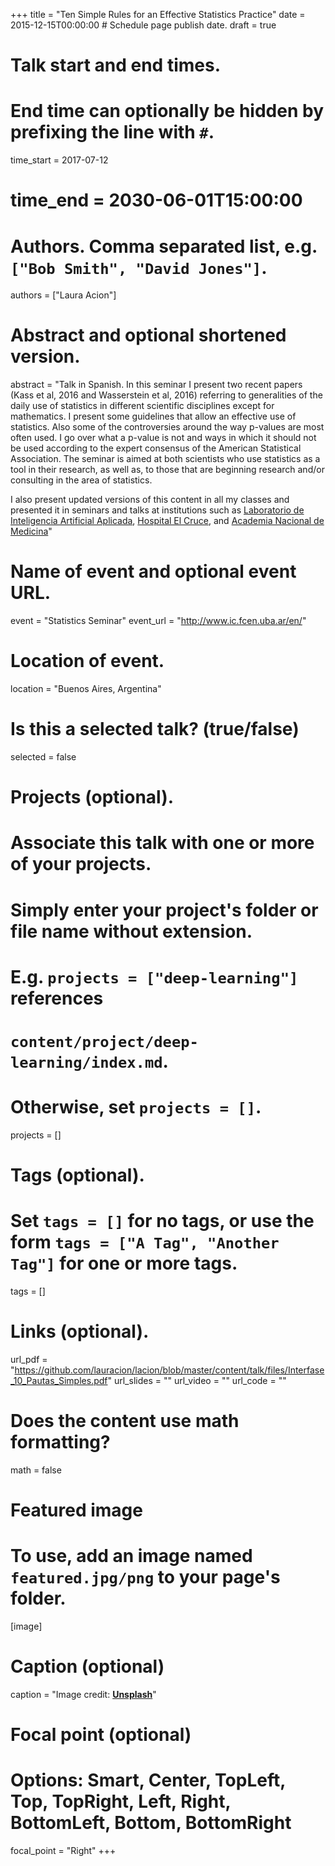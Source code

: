 +++
title = "Ten Simple Rules for an Effective Statistics Practice"
date = 2015-12-15T00:00:00  # Schedule page publish date.
draft = true

# Talk start and end times.
#   End time can optionally be hidden by prefixing the line with `#`.
time_start = 2017-07-12
# time_end = 2030-06-01T15:00:00

# Authors. Comma separated list, e.g. `["Bob Smith", "David Jones"]`.
authors = ["Laura Acion"]

# Abstract and optional shortened version.
abstract = "Talk in Spanish. In this seminar I present two recent papers (Kass et al, 2016 and Wasserstein et al, 2016) referring to generalities of the daily use of statistics in different scientific disciplines except for mathematics. I present some guidelines that allow an effective use of statistics. Also some of the controversies around the way p-values are most often used. I go over what a p-value is not and ways in which it should not be used according to the expert consensus of the American Statistical Association. The seminar is aimed at both scientists who use
statistics as a tool in their research, as well as, to those that are beginning research and/or consulting in the area of statistics.

I also present updated versions of this content in all my classes and presented it in seminars and talks at institutions such as [Laboratorio de Inteligencia Artificial Aplicada](https://icc.fcen.uba.ar/inteligencia-artificial/), [Hospital El Cruce](http://www.hospitalelcruce.org/), and [Academia Nacional de Medicina](https://anm.edu.ar/)"

# Name of event and optional event URL.
event = "Statistics Seminar"
event_url = "http://www.ic.fcen.uba.ar/en/"

# Location of event.
location = "Buenos Aires, Argentina"

# Is this a selected talk? (true/false)
selected = false

# Projects (optional).
#   Associate this talk with one or more of your projects.
#   Simply enter your project's folder or file name without extension.
#   E.g. `projects = ["deep-learning"]` references 
#   `content/project/deep-learning/index.md`.
#   Otherwise, set `projects = []`.
projects = []

# Tags (optional).
#   Set `tags = []` for no tags, or use the form `tags = ["A Tag", "Another Tag"]` for one or more tags.
tags = []

# Links (optional).
url_pdf = "https://github.com/lauracion/lacion/blob/master/content/talk/files/Interfase_10_Pautas_Simples.pdf"
url_slides = ""
url_video = ""
url_code = ""

# Does the content use math formatting?
math = false

# Featured image
# To use, add an image named `featured.jpg/png` to your page's folder. 
[image]
  # Caption (optional)
  caption = "Image credit: [**Unsplash**](https://unsplash.com/photos/bzdhc5b3Bxs)"

  # Focal point (optional)
  # Options: Smart, Center, TopLeft, Top, TopRight, Left, Right, BottomLeft, Bottom, BottomRight
  focal_point = "Right"
+++
